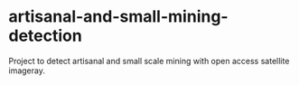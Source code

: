 # artisanal-and-small-mining-detection
Project to detect artisanal and small scale mining with open access satellite imageray.
